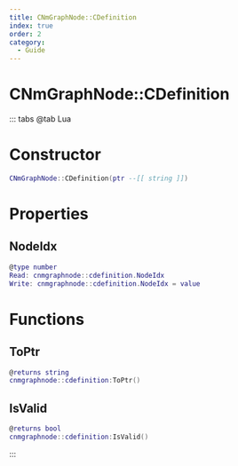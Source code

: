 ```yaml
---
title: CNmGraphNode::CDefinition
index: true
order: 2
category:
  - Guide
---
```


# CNmGraphNode::CDefinition

::: tabs
@tab Lua
# Constructor
```lua
CNmGraphNode::CDefinition(ptr --[[ string ]])
```
# Properties
## NodeIdx 
```lua
@type number
Read: cnmgraphnode::cdefinition.NodeIdx
Write: cnmgraphnode::cdefinition.NodeIdx = value
```
# Functions
## ToPtr
```lua
@returns string
cnmgraphnode::cdefinition:ToPtr()
```
## IsValid
```lua
@returns bool
cnmgraphnode::cdefinition:IsValid()
```

:::